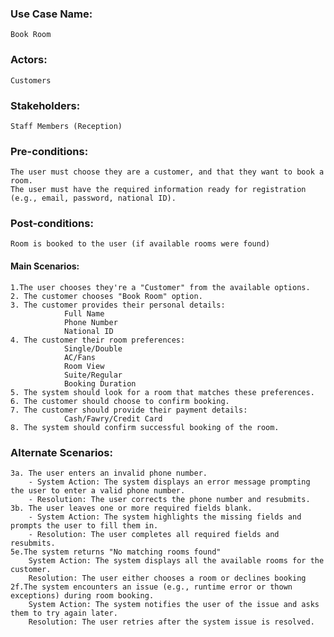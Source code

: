 ### Use Case Name:
    Book Room

### Actors:
    Customers
### Stakeholders:
    Staff Members (Reception)
### Pre-conditions:
    The user must choose they are a customer, and that they want to book a room.
    The user must have the required information ready for registration (e.g., email, password, national ID).
### Post-conditions:
    Room is booked to the user (if available rooms were found)
#### Main Scenarios:
    1.The user chooses they're a "Customer" from the available options.
    2. The customer chooses "Book Room" option.
    3. The customer provides their personal details:
                Full Name
                Phone Number
                National ID
    4. The customer their room preferences:
                Single/Double
                AC/Fans
                Room View
                Suite/Regular
                Booking Duration
    5. The system should look for a room that matches these preferences.
    6. The customer should choose to confirm booking.
    7. The customer should provide their payment details:
                Cash/Fawry/Credit Card
    8. The system should confirm successful booking of the room.
### Alternate Scenarios:
    3a. The user enters an invalid phone number.
        - System Action: The system displays an error message prompting the user to enter a valid phone number.
        - Resolution: The user corrects the phone number and resubmits.
    3b. The user leaves one or more required fields blank.
        - System Action: The system highlights the missing fields and prompts the user to fill them in.
        - Resolution: The user completes all required fields and resubmits.
    5e.The system returns "No matching rooms found"
        System Action: The system displays all the available rooms for the customer.
        Resolution: The user either chooses a room or declines booking
    2f.The system encounters an issue (e.g., runtime error or thown exceptions) during room booking.
        System Action: The system notifies the user of the issue and asks them to try again later.
        Resolution: The user retries after the system issue is resolved.
